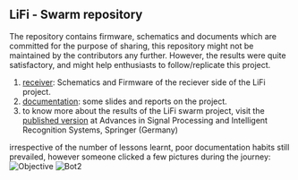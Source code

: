 ## LiFi - Swarm repository

The repository contains firmware, schematics and documents which are committed for the purpose of sharing, this repository might not be maintained by the contributors any further. However, the results were quite satisfactory, and might help enthusiasts to follow/replicate this project. 


1. [receiver](https://github.com/nilay994/swarm_lifi/blob/master/receiver): Schematics and Firmware of the reciever side of the LiFi project.
2. [documentation](https://github.com/nilay994/swarm_lifi/blob/master/documentation): some slides and reports on the project. 
3. to know more about the results of the LiFi swarm project, visit the [published version](https://link.springer.com/chapter/10.1007/978-3-319-67934-1_18) at Advances in Signal Processing and Intelligent Recognition Systems, Springer (Germany)

irrespective of the number of lessons learnt, poor documentation habits still prevailed, however someone clicked a few pictures during the journey:
![Objective](https://github.com/nilay994/swarm_lifi/blob/master/bot1.JPG)
![Bot2](https://github.com/nilay994/swarm_lifi/blob/master/bot2.JPG)